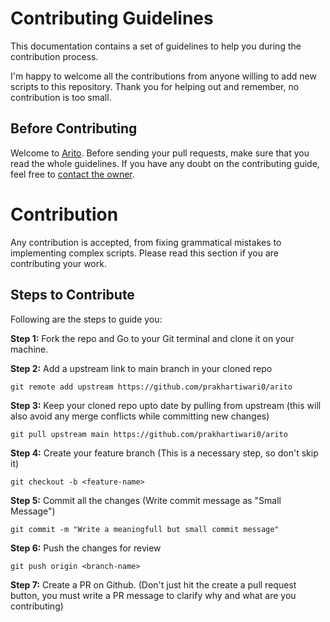 # Contributing Guidelines
This documentation contains a set of guidelines to help you during the contribution process.

I'm happy to welcome all the contributions from anyone willing to add new scripts to this repository. 
Thank you for helping out and remember, no contribution is too small.

## Before Contributing
Welcome to [Arito](https://github.com/prakhartiwari0/Arito). Before sending your pull requests, make sure that you read the whole guidelines.
If you have any doubt on the contributing guide, feel free to [contact the owner](https://www.heyprakhar.xyz/links/).

# Contribution
Any contribution is accepted, from fixing grammatical mistakes to implementing complex scripts.
Please read this section if you are contributing your work.

## Steps to Contribute
Following are the steps to guide you:

**Step 1:** Fork the repo and Go to your Git terminal and clone it on your machine.

**Step 2:** Add a upstream link to main branch in your cloned repo
```
git remote add upstream https://github.com/prakhartiwari0/arito
```

**Step 3:** Keep your cloned repo upto date by pulling from upstream (this will also avoid any merge conflicts while committing new changes)
```
git pull upstream main https://github.com/prakhartiwari0/arito
```

**Step 4:** Create your feature branch (This is a necessary step, so don't skip it)
```
git checkout -b <feature-name>
```

**Step 5:** Commit all the changes (Write commit message as "Small Message")
```
git commit -m "Write a meaningfull but small commit message"
```

**Step 6:** Push the changes for review
```
git push origin <branch-name>
```

**Step 7:** Create a PR on Github. (Don't just hit the create a pull request button, you must write a PR message to clarify why and what are you contributing)
